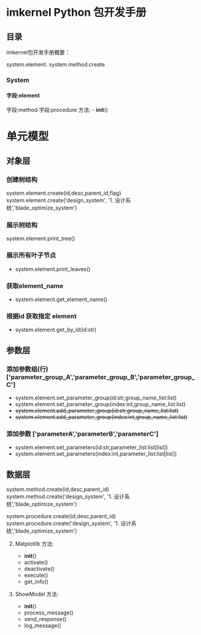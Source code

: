 # imkernel Python 包开发手册

## 目录

imkernel包开发手册概要：

system.element.
system.method.create
### System
   #### 字段:element
   字段:method
   字段:procedure
   方法:
    - __init__()
# 单元模型
## 对象层
### 创建树结构
system.element.create(id,desc,parent_id,flag)
system.element.create('design_system', '1. 设计系统','blade_optimize_system')
### 展示树结构
system.element.print_tree()
### 展示所有叶子节点
- system.element.print_leaves()
### 获取element_name
- system.element.get_element_name()
### 根据id 获取指定 element 
- system.element.get_by_id(id:str)
## 参数层
### 添加参数组(行)  ['parameter_group_A','parameter_group_B','parameter_group_C']
- system.element.set_parameter_group(id:str,group_name_list:list)
- system.element.set_parameter_group(index:int,group_name_list:list)
- ~~system.element.add_parameter_group(id:str,group_name_list:list)~~
- ~~system.element.add_parameter_group(index:int,group_name_list:list)~~
### 添加参数  ['parameterA','parameterB','parameterC']
- system.element.set_parameters(id:str,parameter_list:list[list])
- system.element.set_parameters(index:int,parameter_list:list[list])
## 数据层



system.method.create(id,desc,parent_id)
system.method.create('design_system', '1. 设计系统','blade_optimize_system')

system.procedure.create(id,desc,parent_id)
system.procedure.create('design_system', '1. 设计系统','blade_optimize_system')


2. Matplotlib
   方法:
    - __init__()
    - activate()
    - deactivate()
    - execute()
    - get_info()

3. ShowModel
   方法:
    - __init__()
    - process_message()
    - send_response()
    - log_message()
